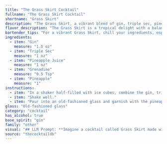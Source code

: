 ```yaml
---
title: "The Grass Skirt Cocktail"
fullname: "The Grass Skirt Cocktail"
shortname: "Grass Skirt"
description: "The Grass Skirt, a vibrant blend of gin, triple sec, pineapple juice, grenadine, and pineapple, belongs to the **tropical cocktail family**.  Its origins are uncertain, but it likely emerged in the mid-20th century, reflecting the growing popularity of tropical cocktails during that era. "
flavor_description: "The Grass Skirt is a tropical delight with a balance of sweet and tart.  The gin provides a subtle juniper backbone, while triple sec adds a bright citrus note. Pineapple juice and fresh pineapple offer a juicy sweetness, tempered by the tartness of grenadine. The result is a refreshing, easy-drinking cocktail that evokes images of swaying palm trees and warm beaches. "
bartender_tips: "For a vibrant Grass Skirt, chill your ingredients, especially the pineapple juice.  Use fresh pineapple chunks, not canned, for optimal flavor.  Shake vigorously with ice to ensure a frosty, well-chilled cocktail.  Layer the grenadine carefully for a striking visual.  A splash of lime juice adds brightness and balance, while a pineapple wedge garnish adds tropical charm. "
ingredients:
  - item: "Gin"
    measure: "1.5 oz"
  - item: "Triple Sec"
    measure: "1 oz"
  - item: "Pineapple Juice"
    measure: "1 oz"
  - item: "Grenadine"
    measure: "0.5 Tsp"
  - item: "Pineapple"
    measure: "1"
instructions:
  - item: "In a shaker half-filled with ice cubes, combine the gin, triple sec, pineapple juice, and grenadine."
  - item: "Shake well."
  - item: "Pour into an old-fashioned glass and garnish with the pineapple slice."
glass: "Old-fashioned glass"
category: "cocktail"
has_alcohol: true
base_spirit: "gin"
family: "other"
visual: "## LLM Prompt: **Imagine a cocktail called Grass Skirt made with Gin, Triple Sec, Pineapple Juice, Grenadine, and Pineapple. Describe its appearance in detail, focusing on: *** **Color:** What is the overall hue of the drink? Is it clear, cloudy, layered? * **Texture:**  Is it smooth, bubbly, icy? Does it have any garnishes or inclusions that add texture?* **Shape:**  What does the glass look like? Is it a tall glass, a martini glass, a rocks glass? * **Garnishes:** What kind of garnish might be used? Are there any decorative elements that enhance the Grass Skirt theme?**Bonus:** * **Is there a specific type of pineapple used?** Does it affect the visual aspect of the drink?* **How do the different ingredients contribute to the visual appeal?** **Your response should be a vivid and descriptive paragraph, painting a picture of the Grass Skirt cocktail in the reader's mind.** "
source: "thecocktaildb"
---
```



